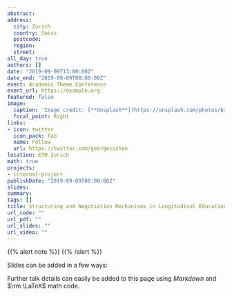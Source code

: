 ```yaml
---
abstract: 
address:
  city: Zurich
  country: Swiss
  postcode: 
  region: 
  street: 
all_day: true
authors: []
date: "2019-09-09T13:00:00Z"
date_end: "2019-09-09T00:00:00Z"
event: Academic Theme Conference
event_url: https://example.org
featured: false
image:
  caption: 'Image credit: [**Unsplash**](https://unsplash.com/photos/bzdhc5b3Bxs)'
  focal_point: Right
links:
- icon: twitter
  icon_pack: fab
  name: Follow
  url: https://twitter.com/georgecushen
location: ETH Zurich
math: true
projects:
- internal-project
publishDate: "2019-09-09T00:00:00Z"
slides:
summary: 
tags: []
title: Structuring and Negotiation Mechanisms in Longitudinal Educational Networks
url_code: ""
url_pdf: ""
url_slides: ""
url_video: ""
---
```


{{% alert note %}}
{{% /alert %}}

Slides can be added in a few ways:



Further talk details can easily be added to this page using *Markdown* and $\rm \LaTeX$ math code.

